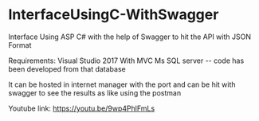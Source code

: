 # InterfaceUsingC-WithSwagger
Interface Using ASP C# with the help of Swagger to hit the API with JSON Format

Requirements:
Visual Studio 2017 With MVC
Ms SQL server -- code has been developed from that database

It can be hosted in internet manager with the port and can be hit with swagger to see the results as like using the postman

Youtube link: https://youtu.be/9wp4PhlFmLs
